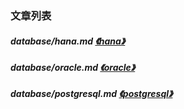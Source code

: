 
[@id]: README.md 
[@title]: database
[@location]: docs/database/README.md
[@author]: leity
[@date]: 2021-08-14

### 文章列表

##### database/hana.md  [《hana》](database/hana.md)
##### database/oracle.md  [《oracle》](database/oracle.md)
##### database/postgresql.md  [《postgresql》](database/postgresql.md)
